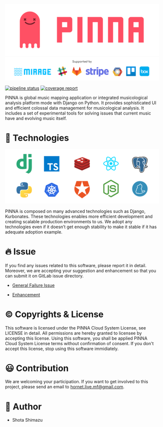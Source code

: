 ![PINNA](./docs/assets/logo.png)
![Using](./docs/assets/usings.png)


[![pipeline status](https://hplab.work/pinna-music/pinna-music/badges/master/pipeline.svg)](https://hplab.work/pinna-music/pinna-music/commits/master)
[![coverage report](https://hplab.work/pinna-music/pinna-music/badges/master/coverage.svg)](https://hplab.work/pinna-music/pinna-music/commits/master)

PINNA is global music mapping application or integrated musicological analysis platform mode with Django on Python. It provides sophisticated UI and efficient colossal data management for musicological analysis. It includes a set of experimental tools for solving issues that current music have and evolving music itself.


# 🎸  Technologies
![Technologies](./docs/assets/technologies.png)

PINNA is composed on many advanced technologies such as Django, Kurbonates.
These technologies enables more efficient development and creating scalable production environments to us. We adopt any technologies even if it doesn’t get enough stability to make it stable if it has adequate adoption example.

# 🔥  Issue

If you find any issues related to this software, please report it in detail.
Moreover, we are accepting your suggestion and enhancement so that you can submit it on GitLab issue directory.


- [General Failure Issue](https://hplab.work/pinna-music/pinna-music/issues/new?issue[title]=When+I++%5Bex.+upgrade+with+pip%5D++%2C+failed+to+++%5Bex.+upgrade+packages%5D++%21&issue[description]=%23+Summary%0D%0AWrite+summary+of+issue+in+short+sentence.%0D%0A%0D%0A%23+Bug+type%0D%0A%0D%0A%2A+%5Bx%5D+Security%0D%0A%0D%0A%2A+%5B+%5D+Crash+%2F+Data+Loss%0D%0A%0D%0A%2A+%5B+%5D+Performance%0D%0A%0D%0A%2A+%5B+%5D+UI+%2F+Usability%0D%0A%0D%0A%2A+%5B+%5D+Serious%0D%0A%0D%0A%2A+%5B+%5D+Other%0D%0A%0D%0A%23+Reproducibility%0D%0A%0D%0A%2A+%5Bx%5D+Always%0D%0A%0D%0A%2A+%5B+%5D+Sometimes%0D%0A%0D%0A%2A+%5B+%5D+Once%0D%0A+%0D%0A%23+Procedure+of+reproduce%0D%0A%0D%0A-+Write+steps+of+procedure.%0D%0A-+by+step+by+step%0D%0A-+in+detail%0D%0A%0D%0A%0D%0A%23+Intended+behavior%0D%0A%0D%0AWrite+intended+behavior+in+detail.%0D%0A%0D%0A%23+Possible+cause%0D%0A%0D%0A-+%2A%2Aex.%2A%2A+Crashing+internal+key-value+database.%0D%0A%0D%0A%23+How+do+you+fix+this+bug%3F%0D%0A%0D%0A-+%2A%2Aex.%2A%2A+Adopt+Swift+codable+instead+of+default+key-value+db.%0D%0A%0D%0A%23+Environment+%26+Configuration%0D%0A%0D%0A%2A%2Aex.%2A%2A%0D%0A%0D%0A%7C+Heading+%7C+%7C%0D%0A%7C%3A----------%7C%3A----------------------%7C%0D%0A%7C+OS++++++++%7C+macOS+10.13.3+%2817D47%29+%7C%0D%0A%7C+Python++++%7C+6.3.4+++++++++++++++++%7C%0D%0A%7C+Framework+%7C+Django+2.0.2++++++++++%7C%0D%0A)


- [Enhancement](https://hplab.work/pinna-music/pinna-music/issues/new?issue[title]=Enhancement+title+%21&issue[description]=%23+Summary%0D%0AWrite+summary+of+issue+in+short+sentence.%0D%0A%0D%0A%23+Enhancement+Type%0D%0A%0D%0A%2A+%5Bx%5D+New+Feature%0D%0A%0D%0A%2A+%5B+%5D+Performance%0D%0A%0D%0A%2A+%5B+%5D+Refactoring%0D%0A%0D%0A%2A+%5B+%5D+Other%0D%0A%0D%0A%23+Enhancemet+Summary%0D%0A%0D%0AWrite+technical+summary.%0D%0A%0D%0A%23%23+Modification%0D%0A+%0D%0A%2A+%5B+%5D+ex.+Chnage+configuration+settings.%0D%0A%2A+%5B+%5D+ex.+Change+package+manager.+%0D%0A%0D%0A%23%23+Additions%0D%0A+%0D%0A%2A+%5B+%5D+ex.+Add+control+panel+view+for+admin.%0D%0A%2A+%5B+%5D+ex.+Add+new+models+for+admin+cpanel.%0D%0A+%0D%0A%23%23+Removals%0D%0A+%0D%0A%2A+%5B+%5D+ex.+Previous+control+panel.%0D%0A%2A+%5B+%5D+ex.+Old+configuration.%0D%0A%0D%0A%23+Influencer%0D%0A%0D%0A%2A+Write+targets+of+user+who+will+be+influenced+by+this+merge+request.%0D%0A%0D%0A%2A+Write+both+merits+and+demerits+applying+this+merge+request.%0D%0A)

# ©  Copyrights & License
This software is licensed under the PINNA Cloud System License, see LICENSE in detail.
All permissions are hereby granted to licensee by accepting this license.
Using this software, you shall be applied PINNA Cloud System License terms without confirmation of consent.
If you don't accept this license, stop using this software immidiately.

# 😃  Contribution

We are welcoming your participation. If you want to get involved to this project, please send an email to [hornet.live.mf@gmail.com](mailto:hornet.live.mf@gmail.com).

# 🤪  Author

- Shota Shimazu

